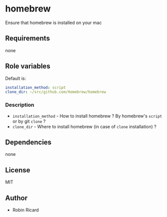 homebrew
========

Ensure that homebrew is installed on your mac

## Requirements

none

## Role variables

Default is:

```yaml
installation_method: script
clone_dir: ~/src/github.com/Homebrew/homebrew
```

### Description

- `installation_method` - How to install homebrew ? By homebrew's `script` or by git `clone` ?
- `clone_dir` - Where to install homebrew (in case of `clone` installation) ?

## Dependencies

none

## License

MIT

## Author

- Robin Ricard
